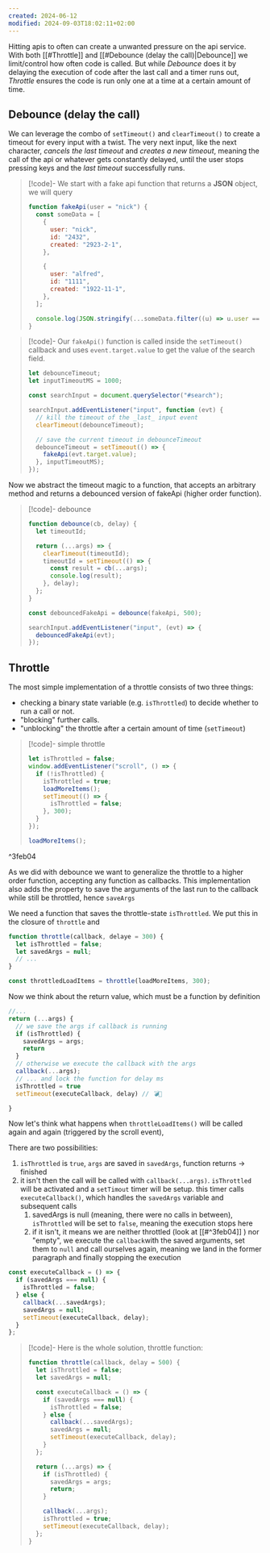 ```yaml
---
created: 2024-06-12
modified: 2024-09-03T18:02:11+02:00
---
```

Hitting apis to often can create a unwanted pressure on the api service. With
both [[#Throttle]] and [[#Debounce (delay the call)|Debounce]] we limit/control how often code is called. But while _Debounce_ does it by delaying the execution of code after the last call and a timer runs out, _Throttle_ ensures the code is run only one at a time at a certain amount of time.

## Debounce (delay the call)

We can leverage the combo of `setTimeout()` and `clearTimeout()` to create a timeout for every input with a twist. The very next input, like the next character, _cancels the last timeout_ and _creates a new timeout_, meaning the call of the api or whatever gets constantly delayed, until the user stops pressing keys and the _last timeout_ successfully runs.

>[!code]- We start with a fake api function that returns a **JSON** object, we will query
>```js
> function fakeApi(user = "nick") {
>   const someData = [
>     {
>       user: "nick",
>       id: "2432",
>       created: "2923-2-1",
>     },
> 
>     {
>       user: "alfred",
>       id: "1111",
>       created: "1922-11-1",
>     },
>   ];
> 
>   console.log(JSON.stringify(...someData.filter((u) => u.user == user)));
> }
> ```

>[!code]- Our `fakeApi()` function is called inside the `setTimeout()` callback and uses `event.target.value` to get the value of the search field.
> 
> ```js
> let debounceTimeout;
> let inputTimeoutMS = 1000;
> 
> const searchInput = document.querySelector("#search");
> 
> searchInput.addEventListener("input", function (evt) {
>   // kill the timeout of the _last_ input event
>   clearTimeout(debounceTimeout);
> 
>   // save the current timeout in debounceTimeout
>   debounceTimeout = setTimeout(() => {
>     fakeApi(evt.target.value);
>   }, inputTimeoutMS);
> });
> ```

Now we abstract the timeout magic to a
function, that accepts an arbitrary method and returns a debounced version of fakeApi (higher order function).

> [!code]- debounce
> ```js
> function debounce(cb, delay) {
>   let timeoutId;
> 
>   return (...args) => {
>     clearTimeout(timeoutId);
>     timeoutId = setTimeout(() => {
>       const result = cb(...args);
>       console.log(result);
>     }, delay);
>   };
> }
> 
> const debouncedFakeApi = debounce(fakeApi, 500);
> 
> searchInput.addEventListener("input", (evt) => {
>   debouncedFakeApi(evt);
> });
> ```

## Throttle

The most simple implementation of a throttle consists of two three things:

- checking a binary state variable (e.g. `isThrottled`) to decide whether to run a call or not.
- "blocking" further calls.
- "unblocking" the throttle after a certain amount of time (`setTimeout`)

>[!code]- simple throttle
> ```js
> let isThrottled = false;
> window.addEventListener("scroll", () => {
>   if (!isThrottled) {
>     isThrottled = true;
>     loadMoreItems();
>     setTimeout(() => {
>       isThrottled = false;
>     }, 300);
>   }
> });
> 
> loadMoreItems();
> ```

^3feb04

As we did with debounce we want to generalize the throttle to a higher order function, accepting any function as callbacks. This implementation also adds the property to save the arguments of the last run to the callback while still be throttled, hence `saveArgs`

We need a function that saves the throttle-state `isThrottled`. We put this in the closure of `throttle` and

```js
function throttle(callback, delaye = 300) {
  let isThrottled = false;
  let savedArgs = null;
  // ...
}

const throttledLoadItems = throttle(loadMoreItems, 300);
```

Now we think about the return value, which must be a function by definition

```js
//...
return (...args) {
  // we save the args if callback is running
  if (isThrottled) {
    savedArgs = args;
    return
  }
  // otherwise we execute the callback with the args
  callback(...args);
  // ... and lock the function for delay ms
  isThrottled = true
  setTimeout(executeCallback, delay) // 💣🧨

}
```

Now let's think what happens when `throttleLoadItems()` will be called again and again (triggered by the scroll event),

There are two possibilities:

1. `isThrottled` is `true`, `args` are saved in `savedArgs`, function returns -> finished
2. it isn't then the call will be called with `callback(...args)`. `isThrottled` will be activated and a `setTimout` timer will be setup. this timer calls `executeCallback()`, which handles the `savedArgs` variable and subsequent calls
   1. savedArgs is null (meaning, there were no calls in between), `isThrottled` will be set to `false`, meaning the execution stops here
   2. if it isn't, it means we are neither throttled (look at [[#^3feb04]] ) nor "empty", we execute the `callback`with the saved arguments, set them to `null` and call ourselves again, meaning we land in the former paragraph and finally stopping the execution

```js
const executeCallback = () => {
  if (savedArgs === null) {
    isThrottled = false;
  } else {
    callback(...savedArgs);
    savedArgs = null;
    setTimeout(executeCallback, delay);
  }
};
```

>[!code]- Here is the whole solution, throttle function:
> ```js
> function throttle(callback, delay = 500) {
>   let isThrottled = false;
>   let savedArgs = null;
> 
>   const executeCallback = () => {
>     if (savedArgs === null) {
>       isThrottled = false;
>     } else {
>       callback(...savedArgs);
>       savedArgs = null;
>       setTimeout(executeCallback, delay);
>     }
>   };
> 
>   return (...args) => {
>     if (isThrottled) {
>       savedArgs = args;
>       return;
>     }
> 
>     callback(...args);
>     isThrottled = true;
>     setTimeout(executeCallback, delay);
>   };
> }
> ```
> 